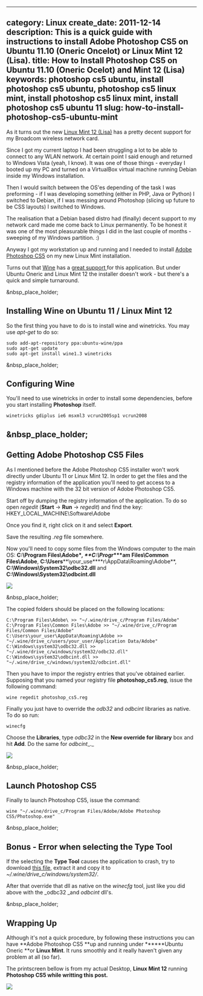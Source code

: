 ----
category: Linux
create_date: 2011-12-14
description: This is a quick guide with instructions to install Adobe Photoshop CS5 on Ubuntu 11.10 (Oneric Oncelot) or Linux Mint 12 (Lisa).
title: How to Install Photoshop CS5 on Ubuntu 11.10 (Oneric Ocelot) and Mint 12 (Lisa)
keywords: photoshop cs5 ubuntu, install photoshop cs5 ubuntu, photoshop cs5 linux mint, install photoshop cs5 linux mint, install photoshop cs5 ubuntu 11
slug: how-to-install-photoshop-cs5-ubuntu-mint
----

As it turns out the new [Linux Mint 12
(Lisa)](http://www.linuxmint.com/download.php) has a pretty decent support for
my Broadcom wireless network card.

Since I got my current laptop I had been struggling a lot to be able to
connect to any WLAN network. At certain point I said enough and returned to
Windows Vista (yeah, I know). It was one of those things - everyday I booted
up my PC and turned on a VirtualBox virtual machine running Debian inside my
Windows installation.

Then I would switch between the OS'es depending of the task I was preforming -
if I was developing something (either in PHP, Java or Python) I switched to
Debian, if I was messing around Photoshop (slicing up future to be CSS
layouts) I switched to Windows.

The realisation that a Debian based distro had (finally) decent support to my
network card made me come back to Linux permanently. To be honest it was one
of the most pleasurable things I did in the last couple of months - sweeping
of my Windows partition. :)

Anyway I got my workstation up and running and I needed to install [Adobe
Photoshop CS5](../../blog/entry/how-to-install-photoshop-cs5-ubuntu-mint) on
my new Linux Mint installation.

Turns out that [Wine](http://www.winehq.org/) has a [great support
](http://appdb.winehq.org/objectManager.php?sClass=version&iId=20158)for this
application. But under Ubuntu Oneric and Linux Mint 12 the installer doesn't
work - but there's a quick and simple turnaround.

&nbsp_place_holder;

## Installing Wine on Ubuntu 11 / Linux Mint 12

So the first thing you have to do is to install wine and winetricks. You may
use _apt-get_ to do so:

    
    sudo add-apt-repository ppa:ubuntu-wine/ppa
    sudo apt-get update
    sudo apt-get install wine1.3 winetricks

&nbsp_place_holder;

## Configuring Wine

You'll need to use winetricks in order to install some dependencies, before
you start installing **Photoshop** itself.

    
    winetricks gdiplus ie6 msxml3 vcrun2005sp1 vcrun2008

## &nbsp_place_holder;

## Getting Adobe Photoshop CS5 Files

As I mentioned before the Adobe Photoshop CS5 installer won't work directly
under Ubuntu 11 or Linux Mint 12. In order to get the files and the registry
information of the application you'll need to get access to a Windows machine
with the 32 bit version of Adobe Photoshop CS5.

Start off by dumping the registry information of the application. To do so
open _regedit_ (**Start** -> **Run** -> _regedit_) and find the key:
HKEY_LOCAL_MACHINE\Software\Adobe

Once you find it, right click on it and select **Export**.

Save the resulting _.reg_ file somewhere.

Now you'll need to copy some files from the Windows computer to the main OS:
**C:\Program Files\Adobe\**, **C:\Progr****am Files\Common Files\Adobe**,
**C:\Users****\your_use****r\AppData\Roaming\Adobe**,
**C:\Windows\System32\odbc32.dll** and **C:\Windows\System32\odbcint.dll**

![](../../public/images/blog/registry.jpg)

&nbsp_place_holder;

The copied folders should be placed on the following locations:

    
    C:\Program Files\Adobe\ >> "~/.wine/drive_c/Program Files/Adobe"
    C:\Program Files\Common Files\Adobe >> "~/.wine/drive_c/Program Files/Common Files/Adobe"
    C:\Users\your_user\AppData\Roaming\Adobe >> "~/.wine/drive_c/users/your_user/Application Data/Adobe"
    C:\Windows\system32\odbc32.dll >> "~/.wine/drive_c/windows/system32/odbc32.dll"
    C:\Windows\system32\odbcint.dll >> "~/.wine/drive_c/windows/system32/odbcint.dll"

Then you have to impor the registry entries that you've obtained earlier.
Supposing that you named your registry file **photoshop_cs5.reg**, issue the
following command:

    
    wine regedit photoshop_cs5.reg

Finally you just have to override the _odb32_ and _odbcint_ libraries as
native. To do so run:

    
    winecfg

Choose the **Libraries**, type _odbc32_ in the **New override for library**
box and hit **Add**. Do the same for _odbcint__._

![](../../public/images/blog/winecfg.png)

&nbsp_place_holder;

## Launch Photoshop CS5

Finally to launch Photoshop CS5, issue the command:

    
    wine "~/.wine/drive_c/Program Files/Adobe/Adobe Photoshop CS5/Photoshop.exe"

&nbsp_place_holder;

## Bonus - Error when selecting the Type Tool

If the selecting the **Type Tool** causes the application to crash, try to
download [this file](../../public/files/5.1.2.225__atmlib.zip), extract it and
copy it to _~/.wine/drive_c/windows/system32/_.

After that override that dll as native on the _winecfg_ tool, just like you
did above with the _odbc32 _and _odbcint_ dll's.

&nbsp_place_holder;

## Wrapping Up

Although it's not a quick procedure, by following these instructions you can
have **Adobe Photoshop CS5 **up and running under ******Ubuntu Oneric **or
**Linux Mint**. It runs smoothly and it really haven't given any problem at
all (so far).

The printscreen bellow is from my actual Desktop, **Linux Mint 12** running
**Photoshop CS5 **while writting this post**.**

![](../../public/images/blog/photoshop_cs5_linux_mint.jpg)

